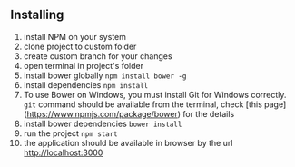 ## Installing

1. install NPM on your system
2. clone project to custom folder
3. create custom branch for your changes
4. open terminal in project's folder
5. install bower globally `npm install bower -g`
6. install dependencies `npm install`
7. To use Bower on Windows, you must install Git for Windows correctly. `git` command should be available from the terminal, check [this page] (https://www.npmjs.com/package/bower) for the details
8. install bower dependencies `bower install`
9. run the project `npm start`
10. the application should be available in browser by the url [http://localhost:3000](http://localhost:3000)
